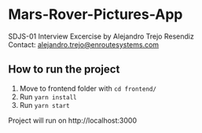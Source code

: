 # Mars-Rover-Pictures-App
SDJS-01 Interview Excercise by Alejandro Trejo Resendiz  
Contact: alejandro.trejo@enroutesystems.com

## How to run the project
1. Move to frontend folder with `cd frontend/`
2. Run `yarn install`
3. Run `yarn start`  

Project will run on http://localhost:3000


